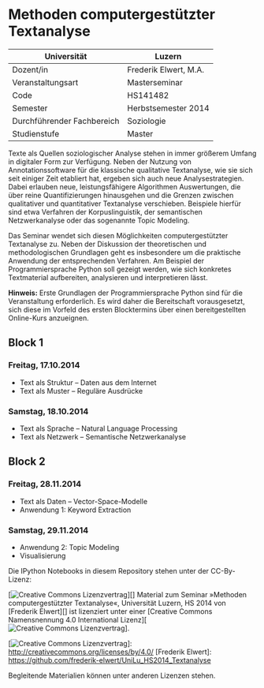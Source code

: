 # Methoden computergestützter Textanalyse

Universität | Luzern
--- | ---
Dozent/in | Frederik Elwert, M.A.
Veranstaltungsart | Masterseminar
Code | HS141482
Semester | Herbstsemester 2014
Durchführender Fachbereich | Soziologie
Studienstufe | Master

Texte als Quellen soziologischer Analyse stehen in immer größerem Umfang in digitaler Form zur Verfügung. Neben der Nutzung von Annotationssoftware für die klassische qualitative Textanalyse, wie sie sich seit einiger Zeit etabliert hat, ergeben sich auch neue Analysestrategien. Dabei erlauben neue, leistungsfähigere Algorithmen Auswertungen, die über reine Quantifizierungen hinausgehen und die Grenzen zwischen qualitativer und quantitativer Textanalyse verschieben. Beispiele hierfür sind etwa Verfahren der Korpuslinguistik, der semantischen Netzwerkanalyse oder das sogenannte Topic Modeling.

Das Seminar wendet sich diesen Möglichkeiten computergestützter Textanalyse zu. Neben der Diskussion der theoretischen und methodologischen Grundlagen geht es insbesondere um die praktische Anwendung der entsprechenden Verfahren. Am Beispiel der Programmiersprache Python soll gezeigt werden, wie sich konkretes Textmaterial aufbereiten, analysieren und interpretieren lässt.

**Hinweis:** Erste Grundlagen der Programmiersprache Python sind für die Veranstaltung erforderlich. Es wird daher die Bereitschaft vorausgesetzt, sich diese im Vorfeld des ersten Blocktermins über einen bereitgestellten Online-Kurs anzueignen.

## Block 1

### Freitag, 17.10.2014

* Text als Struktur – Daten aus dem Internet
* Text als Muster – Reguläre Ausdrücke

### Samstag, 18.10.2014

* Text als Sprache – Natural Language Processing
* Text als Netzwerk – Semantische Netzwerkanalyse

## Block 2

### Freitag, 28.11.2014

* Text als Daten – Vector-Space-Modelle
* Anwendung 1: Keyword Extraction

### Samstag, 29.11.2014

* Anwendung 2: Topic Modeling
* Visualisierung

Die IPython Notebooks in diesem Repository stehen unter der CC-By-Lizenz:

[![Creative Commons Lizenzvertrag][]][]
<span dct="http://purl.org/dc/terms/" property="dct:title">Material zum Seminar »Methoden computergestützter Textanalyse«, Universität Luzern, HS 2014</span> von [Frederik Elwert][] ist lizenziert unter einer [Creative Commons Namensnennung 4.0 International Lizenz][![Creative Commons Lizenzvertrag][]].

  [Creative Commons Lizenzvertrag]: https://i.creativecommons.org/l/by/4.0/88x31.png
  [![Creative Commons Lizenzvertrag][]]: http://creativecommons.org/licenses/by/4.0/
  [Frederik Elwert]: https://github.com/frederik-elwert/UniLu_HS2014_Textanalyse

Begleitende Materialien können unter anderen Lizenzen stehen.